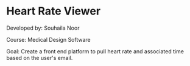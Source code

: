 # Heart Rate Viewer

Developed by: Souhaila Noor

Course: Medical Design Software

Goal: 
Create a front end platform to pull heart rate and associated time based on the user's email. 



